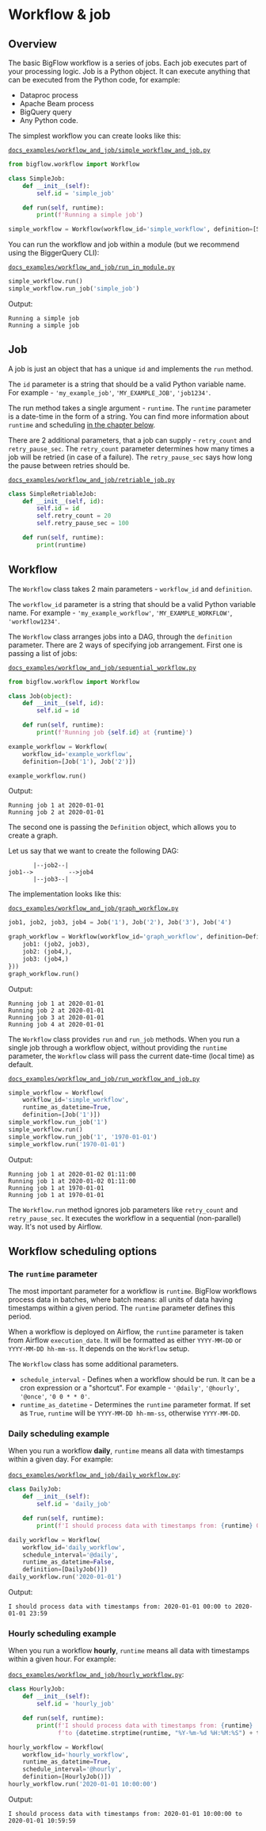 # Workflow & job

## Overview

The basic BigFlow workflow is a series of jobs. Each job executes part of your processing logic. Job is a Python object. 
It can execute anything that can be executed from the Python code, for example:

* Dataproc process
* Apache Beam process
* BigQuery query
* Any Python code.

The simplest workflow you can create looks like this:

[`docs_examples/workflow_and_job/simple_workflow_and_job.py`](docs_examples/workflow_and_job/simple_workflow_and_job.py)
```python
from bigflow.workflow import Workflow

class SimpleJob:
    def __init__(self):
        self.id = 'simple_job'

    def run(self, runtime):
        print(f'Running a simple job')

simple_workflow = Workflow(workflow_id='simple_workflow', definition=[SimpleJob()])
```

You can run the workflow and job within a module (but we recommend using the BiggerQuery CLI):

[`docs_examples/workflow_and_job/run_in_module.py`](docs_examples/workflow_and_job/run_in_module.py)
```python
simple_workflow.run()
simple_workflow.run_job('simple_job')
```

Output:

```text
Running a simple job
Running a simple job
```

## Job

A job is just an object that has a unique `id` and implements the `run` method.

The `id` parameter is a string that should be a valid Python variable name. For example - `'my_example_job'`, `'MY_EXAMPLE_JOB'`, `'job1234'`.

The run method takes a single argument - `runtime`. The `runtime` parameter is a date-time in the form of a string. 
You can find more information about `runtime` and scheduling [in the chapter below](#workflow-scheduling-options).

There are 2 additional parameters, that a job can supply - `retry_count` and `retry_pause_sec`. The `retry_count` parameter
determines how many times a job will be retried (in case of a failure). The `retry_pause_sec` says how long the pause between retries should be.

[`docs_examples/workflow_and_job/retriable_job.py`](docs_examples/workflow_and_job/retriable_job.py)
```python
class SimpleRetriableJob:
    def __init__(self, id):
        self.id = id
        self.retry_count = 20
        self.retry_pause_sec = 100

    def run(self, runtime):
        print(runtime)
```

## Workflow

The `Workflow` class takes 2 main parameters - `workflow_id` and `definition`.

The `workflow_id` parameter is a string that should be a valid Python variable name. For example - `'my_example_workflow'`, `'MY_EXAMPLE_WORKFLOW'`, `'workflow1234'`.

The `Workflow` class arranges jobs into a DAG, through the `definition` parameter. There are 2 ways of specifying job arrangement. First one is passing a list
of jobs:

[`docs_examples/workflow_and_job/sequential_workflow.py`](docs_examples/workflow_and_job/sequential_workflow.py)
```python
from bigflow.workflow import Workflow

class Job(object):
    def __init__(self, id):
        self.id = id

    def run(self, runtime):
        print(f'Running job {self.id} at {runtime}')

example_workflow = Workflow(
    workflow_id='example_workflow',
    definition=[Job('1'), Job('2')])

example_workflow.run()
```

Output:
```text
Running job 1 at 2020-01-01
Running job 2 at 2020-01-01
```

The second one is passing the `Definition` object, which allows you to create a graph.

Let us say that we want to create the following DAG:
    
```
       |--job2--|
job1-->          -->job4 
       |--job3--|
```

The implementation looks like this:

[`docs_examples/workflow_and_job/graph_workflow.py`](docs_examples/workflow_and_job/graph_workflow.py)
```python
job1, job2, job3, job4 = Job('1'), Job('2'), Job('3'), Job('4')

graph_workflow = Workflow(workflow_id='graph_workflow', definition=Definition({
    job1: (job2, job3),
    job2: (job4,),
    job3: (job4,)
}))
graph_workflow.run()
```

Output:
```text
Running job 1 at 2020-01-01
Running job 2 at 2020-01-01
Running job 3 at 2020-01-01
Running job 4 at 2020-01-01
```

The `Workflow` class provides `run` and `run_job` methods. When you run a single job through a workflow object, 
without providing the `runtime` parameter, the `Workflow` class will pass the current date-time (local time) as default.

[`docs_examples/workflow_and_job/run_workflow_and_job.py`](docs_examples/workflow_and_job/run_workflow_and_job.py)
```python
simple_workflow = Workflow(
    workflow_id='simple_workflow',
    runtime_as_datetime=True,
    definition=[Job('1')])
simple_workflow.run_job('1')
simple_workflow.run()
simple_workflow.run_job('1', '1970-01-01')
simple_workflow.run('1970-01-01')
```

Output:
```text
Running job 1 at 2020-01-02 01:11:00
Running job 1 at 2020-01-02 01:11:00
Running job 1 at 1970-01-01
Running job 1 at 1970-01-01
```

The `Workflow.run` method ignores job parameters like `retry_count` and `retry_pause_sec`. It executes the workflow in a sequential (non-parallel) way.
It's not used by Airflow.

## Workflow scheduling options

### The `runtime` parameter

The most important parameter for a workflow is `runtime`. BigFlow workflows process data in batches, 
where batch means: all units of data having timestamps within a given period. The `runtime` parameter defines this period.

When a workflow is deployed on Airflow, the `runtime` parameter is taken from Airflow `execution_date`. 
It will be formatted as either `YYYY-MM-DD` or `YYYY-MM-DD hh-mm-ss`. It depends on the `Workflow` setup.

The `Workflow` class has some additional parameters. 

* `schedule_interval` - Defines when a workflow should be run. It can be a cron expression or a "shortcut". 
For example - `'@daily'`, `'@hourly'`, `'@once'`, `'0 0 * * 0'`.
* `runtime_as_datetime` - Determines the `runtime` parameter format. If set as `True`, `runtime` will be `YYYY-MM-DD hh-mm-ss`, 
otherwise `YYYY-MM-DD`.

### Daily scheduling example

When you run a workflow **daily**, `runtime` means all data with timestamps within a given day.
For example:

[`docs_examples/workflow_and_job/daily_workflow.py`](docs_examples/workflow_and_job/daily_workflow.py):
```python
class DailyJob:
    def __init__(self):
        self.id = 'daily_job'

    def run(self, runtime):
        print(f'I should process data with timestamps from: {runtime} 00:00 to {runtime} 23:59')

daily_workflow = Workflow(
    workflow_id='daily_workflow',
    schedule_interval='@daily',
    runtime_as_datetime=False,
    definition=[DailyJob()])
daily_workflow.run('2020-01-01')
```

Output:

```text
I should process data with timestamps from: 2020-01-01 00:00 to 2020-01-01 23:59
``` 

### Hourly scheduling example 

When you run a workflow **hourly**, `runtime` means all data with timestamps within a given hour.
For example:

[`docs_examples/workflow_and_job/hourly_workflow.py`](docs_examples/workflow_and_job/hourly_workflow.py):
```python
class HourlyJob:
    def __init__(self):
        self.id = 'hourly_job'

    def run(self, runtime):
        print(f'I should process data with timestamps from: {runtime} '
              f'to {datetime.strptime(runtime, "%Y-%m-%d %H:%M:%S") + timedelta(minutes=59, seconds=59) }')

hourly_workflow = Workflow(
    workflow_id='hourly_workflow',
    runtime_as_datetime=True,
    schedule_interval='@hourly',
    definition=[HourlyJob()])
hourly_workflow.run('2020-01-01 10:00:00')
```

Output:

```text
I should process data with timestamps from: 2020-01-01 10:00:00 to 2020-01-01 10:59:59
``` 
